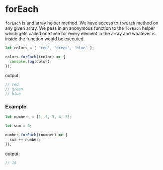 # forEach

`forEach` is and array helper method. We have access to `forEach` method on any given array. We pass in an anonymous function to the `forEach` helper which gets called one time for every element in the array and whatever is inside the function would be executed.

```js
let colors = [ 'red', 'green', 'blue' ];

colors.forEach((color) => {
  console.log(color);
});
```

output:
```js
// red
// green
// blue
```

### Example

```js
let numbers = [1, 2, 3, 4, 5];

let sum = 0;

number.forEach((number) => {
  sum += number;
});
```

output:
```js
// 15
```
